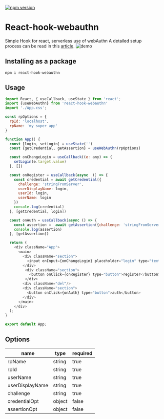 [![npm version](https://badge.fury.io/js/react-hook-webauthn.svg)](https://badge.fury.io/js/react-hook-webauthn)
# React-hook-webauthn
Simple Hook for react, serverless use of webAuthn
A detailed setup process can be read in this [article](https://dev.to/u4aew/adding-webauthnto-the-web-application-59gp).
![demo](./img/demo.gif)

## Installing as a package

```
npm i react-hook-webauthn
```

## Usage

```js
import React, { useCallback, useState } from 'react';
import {useWebAuthn} from 'react-hook-webauthn'
import './App.css';

const rpOptions = {
  rpId: 'localhost',
  rpName: 'my super app'
}

function App() {
  const [login, setLogin] = useState('')
  const {getCredential, getAssertion} = useWebAuthn(rpOptions)

  const onChangeLogin = useCallback((e: any) => {
    setLogin(e.target.value)
  }, [])

  const onRegister = useCallback(async  () => {
    const credential = await getCredential({
      challenge: 'stringFromServer',
      userDisplayName: login,
      userId: login,
      userName: login
    })
    console.log(credential)
  }, [getCredential, login])

  const onAuth = useCallback(async () => {
    const assertion =  await getAssertion({challenge: 'stringFromServer'})
    console.log(assertion)
  }, [getAssertion])

  return (
    <div className="App">
      <main>
        <div className="section">
          <input onInput={onChangeLogin} placeholder="login" type="text"/>
        </div>
         <div className="section">
           <button onClick={onRegister} type="button">register</button>
         </div>
        <div className="del"/>
        <div className="section">
          <button onClick={onAuth} type="button">auth</button>
        </div>
      </main>
    </div>
  );
}

export default App;
```

## Options
| name            | type   | required |
|-----------------|--------|----------|
| rpName          | string | true     |
| rpId            | string | true     |
| userName        | string | true     |
| userDisplayName | string | true     |
| challenge       | string | true     |
| credentialOpt   | object | false    |
| assertionOpt    | object | false    |
